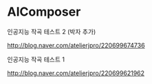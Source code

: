 # AIComposer

인공지능 작곡 테스트 2 (박자 추가)

http://blog.naver.com/atelierjpro/220699674736


인공지능 작곡 테스트 1 

http://blog.naver.com/atelierjpro/220699621962

